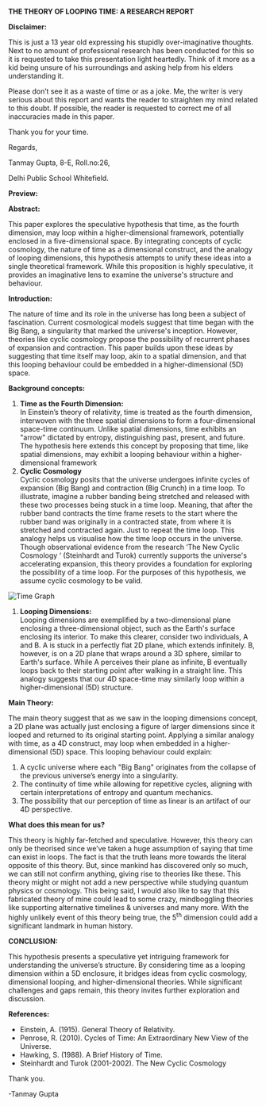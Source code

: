 **THE THEORY OF LOOPING TIME: A RESEARCH REPORT**

**Disclaimer:**

This is just a 13 year old expressing his stupidly over-imaginative thoughts. Next to no amount of professional research has been conducted for this so it is requested to take this presentation light heartedly. Think of it more as a kid being unsure of his surroundings and asking help from his elders understanding it.

Please don’t see it as a waste of time or as a joke. Me, the writer is very serious about this report and wants the reader to straighten my mind related to this doubt. If possible, the reader is requested to correct me of all inaccuracies made in this paper.

Thank you for your time.

Regards,

Tanmay Gupta, 8-E, Roll.no:26,

Delhi Public School Whitefield.

**Preview:**

**Abstract:**

This paper explores the speculative hypothesis that time, as the fourth dimension, may loop within a higher-dimensional framework, potentially enclosed in a five-dimensional space. By integrating concepts of cyclic cosmology, the nature of time as a dimensional construct, and the analogy of looping dimensions, this hypothesis attempts to unify these ideas into a single theoretical framework. While this proposition is highly speculative, it provides an imaginative lens to examine the universe's structure and behaviour.

**Introduction:**

The nature of time and its role in the universe has long been a subject of fascination. Current cosmological models suggest that time began with the Big Bang, a singularity that marked the universe's inception. However, theories like cyclic cosmology propose the possibility of recurrent phases of expansion and contraction. This paper builds upon these ideas by suggesting that time itself may loop, akin to a spatial dimension, and that this looping behaviour could be embedded in a higher-dimensional (5D) space.

**Background concepts:**

1. **Time as the Fourth Dimension:**  
    In Einstein’s theory of relativity, time is treated as the fourth dimension, interwoven with the three spatial dimensions to form a four-dimensional space-time continuum. Unlike spatial dimensions, time exhibits an "arrow" dictated by entropy, distinguishing past, present, and future. The hypothesis here extends this concept by proposing that time, like spatial dimensions, may exhibit a looping behaviour within a higher-dimensional framework
2. **Cyclic Cosmology**  
    Cyclic cosmology posits that the universe undergoes infinite cycles of expansion (Big Bang) and contraction (Big Crunch) in a time loop. To illustrate, imagine a rubber banding being stretched and released with these two processes being stuck in a time loop. Meaning, that after the rubber band contracts the time frame resets to the start where the rubber band was originally in a contracted state, from where it is stretched and contracted again. Just to repeat the time loop. This analogy helps us visualise how the time loop occurs in the universe. Though observational evidence from the research ‘The New Cyclic Cosmology ‘ (Steinhardt and Turok) currently supports the universe's accelerating expansion, this theory provides a foundation for exploring the possibility of a time loop. For the purposes of this hypothesis, we assume cyclic cosmology to be valid.

![Time Graph](https://raw.githubusercontent.com/Tanyboistormpro/Archivum/main/Images/Time%20Graph.png)
1. **Looping Dimensions:**  
    Looping dimensions are exemplified by a two-dimensional plane enclosing a three-dimensional object, such as the Earth's surface enclosing its interior. To make this clearer, consider two individuals, A and B. A is stuck in a perfectly flat 2D plane, which extends infinitely. B, however, is on a 2D plane that wraps around a 3D sphere, similar to Earth's surface. While A perceives their plane as infinite, B eventually loops back to their starting point after walking in a straight line. This analogy suggests that our 4D space-time may similarly loop within a higher-dimensional (5D) structure.

**Main Theory:**

The main theory suggest that as we saw in the looping dimensions concept, a 2D plane was actually just enclosing a figure of larger dimensions since it looped and returned to its original starting point. Applying a similar analogy with time, as a 4D construct, may loop when embedded in a higher-dimensional (5D) space. This looping behaviour could explain:

1. A cyclic universe where each "Big Bang" originates from the collapse of the previous universe’s energy into a singularity.
2. The continuity of time while allowing for repetitive cycles, aligning with certain interpretations of entropy and quantum mechanics.
3. The possibility that our perception of time as linear is an artifact of our 4D perspective.

**What does this mean for us?**

This theory is highly far-fetched and speculative. However, this theory can only be theorised since we’ve taken a huge assumption of saying that time can exist in loops. The fact is that the truth leans more towards the literal opposite of this theory. But, since mankind has discovered only so much, we can still not confirm anything, giving rise to theories like these. This theory might or might not add a new perspective while studying quantum physics or cosmology. This being said, I would also like to say that this fabricated theory of mine could lead to some crazy, mindboggling theories like supporting alternative timelines & universes and many more. With the highly unlikely event of this theory being true, the 5<sup>th</sup> dimension could add a significant landmark in human history.

**CONCLUSION:**  

This hypothesis presents a speculative yet intriguing framework for understanding the universe’s structure. By considering time as a looping dimension within a 5D enclosure, it bridges ideas from cyclic cosmology, dimensional looping, and higher-dimensional theories. While significant challenges and gaps remain, this theory invites further exploration and discussion.

**References:**

- Einstein, A. (1915). General Theory of Relativity.
- Penrose, R. (2010). Cycles of Time: An Extraordinary New View of the Universe.
- Hawking, S. (1988). A Brief History of Time.
- Steinhardt and Turok (2001-2002). The New Cyclic Cosmology

Thank you.

\-Tanmay Gupta
